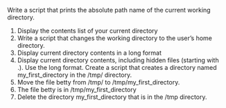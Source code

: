 Write a script that prints the absolute path name of the current working directory.
1. Display the contents list of your current directory
2. Write a script that changes the working directory to the user’s home directory.
3. Display current directory contents in a long format
4. Display current directory contents, including hidden files (starting with .). Use the long format.
Create a script that creates a directory named my_first_directory in the /tmp/ directory.
7. Move the file betty from /tmp/ to /tmp/my_first_directory.
8. The file betty is in /tmp/my_first_directory
9. Delete the directory my_first_directory that is in the /tmp directory.
